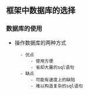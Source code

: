 ## 框架中数据库的选择

### 数据库的使用
- 操作数据库的两种方式

		- 优点
			- 使用方便
			- 省却大量的sql语句
		- 缺点
			- 可能有速度上的缺陷
			- 难以构造复杂的sql语句

